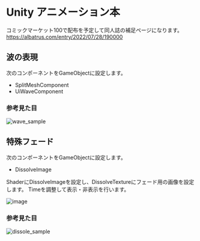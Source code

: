 # Unity アニメーション本 
コミックマーケット100で配布を予定して同人誌の補足ページになります。
https://albatrus.com/entry/2022/07/28/190000

## 波の表現
次のコンポーネントをGameObjectに設定します。

 * SplitMeshComponent
 * UiWaveComponent

### 参考見た目
![wave_sample](https://user-images.githubusercontent.com/319724/183844139-9a5c5c23-cbaf-4cf1-8c6e-fe69ec8dd4a1.gif)


## 特殊フェード
次のコンポーネントをGameObjectに設定します。

 * DissolveImage

ShaderにDissolveImageを設定し、DissolveTextureにフェード用の画像を設定します。
Timeを調整して表示・非表示を行います。

![image](https://user-images.githubusercontent.com/319724/183838828-486f0839-161d-4388-a050-d1288a154693.png)

### 参考見た目
![dissole_sample](https://user-images.githubusercontent.com/319724/183844121-9a2cf262-6997-4068-91f4-55b872905a34.gif)
